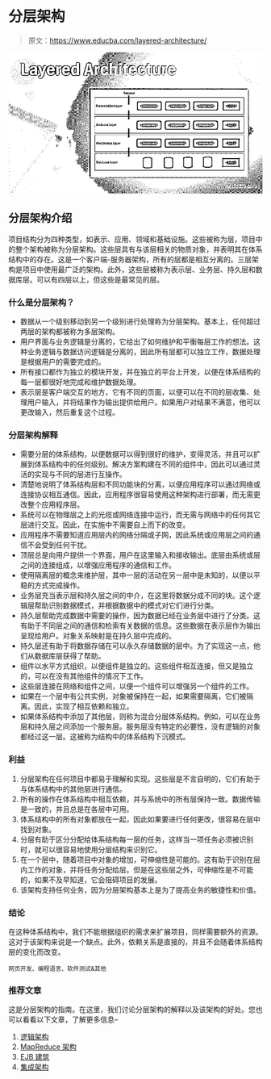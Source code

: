 # 分层架构

> 原文：<https://www.educba.com/layered-architecture/>

![Layered Architecture](img/f227d08a7564b5f709d6df32658823e8.png)



## 分层架构介绍

项目结构分为四种类型，如表示、应用、领域和基础设施。这些被称为层，项目中的整个架构被称为分层架构。这些层具有与该层相关的物质对象，并表明其在体系结构中的存在。这是一个客户端-服务器架构，所有的层都是相互分离的。三层架构是项目中使用最广泛的架构。此外，这些层被称为表示层、业务层、持久层和数据库层。可以有四层以上，但这些是最常见的层。

### 什么是分层架构？

*   数据从一个级别移动到另一个级别进行处理称为分层架构。基本上，任何超过两层的架构都被称为多层架构。
*   用户界面与业务逻辑是分离的，它给出了如何维护和平衡每层工作的想法。这种业务逻辑与数据访问逻辑是分离的，因此所有层都可以独立工作，数据处理是根据用户的需要完成的。
*   所有接口都作为独立的模块开发，并在独立的平台上开发，以便在体系结构的每一层都很好地完成和维护数据处理。
*   表示层是客户端交互的地方，它有不同的页面，以便可以在不同的层收集、处理用户输入，并将结果作为输出提供给用户。如果用户对结果不满意，他可以更改输入，然后重复这个过程。

### 分层架构解释

*   需要分层的体系结构，以便数据可以得到很好的维护，变得灵活，并且可以扩展到体系结构中的任何级别。解决方案构建在不同的组件中，因此可以通过灵活的实现与不同的层进行互操作。
*   清楚地说明了体系结构层和不同功能块的分离，以便应用程序可以通过网络或连接协议相互通信。因此，应用程序很容易使用这种架构进行部署，而无需更改整个应用程序层。
*   系统可以在物理层之上的光缆或网络连接中运行，而无需与网络中的任何其它层进行交互。因此，在实施中不需要自上而下的改变。
*   应用程序不需要知道应用层内的网络分隔或子网，因此系统或应用层之间的通信不会受到任何干扰。
*   顶层总是向用户提供一个界面，用户在这里输入和接收输出。底层由系统或层之间的连接组成，以增强应用程序的通信和工作。
*   使用隔离层的概念来维护层，其中一层的活动在另一层中是未知的，以便以平稳的方式完成操作。
*   业务层充当表示层和持久层之间的中介，在这里将数据分成不同的块。这个逻辑层帮助识别数据模式，并根据数据中的模式对它们进行分类。
*   持久层帮助完成数据中需要的操作，因为数据已经在业务层中进行了分类。这有助于不同层之间的通信和检索有关数据的信息。这些数据在表示层作为输出呈现给用户。对象关系映射是在持久层中完成的。
*   持久层还有助于将数据存储在可以永久存储数据的层中。为了实现这一点，他们从数据库层获得了帮助。
*   组件以水平方式组织，以便组件是独立的。这些组件相互连接，但又是独立的，可以在没有其他组件的情况下工作。
*   这些层连接在网络和组件之间，以便一个组件可以增强另一个组件的工作。
*   如果在一个层中有公共实例，对象被保持在一起，如果需要隔离，它们被隔离。因此，实现了相互依赖和独立。
*   如果体系结构中添加了其他层，则称为混合分层体系结构。例如，可以在业务层和持久层之间添加一个服务层。服务层没有特定的必要性，没有逻辑的对象都经过这一层。这被称为结构中的体系结构下沉模式。

### 利益

1.  分层架构在任何项目中都易于理解和实现。这些层是不言自明的，它们有助于与体系结构中的其他层进行通信。
2.  所有的操作在体系结构中相互依赖，并与系统中的所有层保持一致。数据传输是一致的，并且总是在各层中可用。
3.  体系结构中的所有对象都放在一起，因此如果要进行任何更改，很容易在层中找到对象。
4.  分层有助于区分分配给体系结构每一层的任务，这样当一项任务必须被识别时，就可以很容易地使用分层结构来识别它。
5.  在一个层中，随着项目中对象的增加，可伸缩性是可能的。这有助于识别在层内工作的对象，并将任务分配给层。但是在这些层之外，可伸缩性是不可能的，如果不及早知道，它会阻碍项目的发展。
6.  该架构支持任何业务，因为分层架构基本上是为了提高业务的敏捷性和价值。

### 结论

在这种体系结构中，我们不能根据组织的需求来扩展项目，同样需要额外的资源。这对于该架构来说是一个缺点。此外，依赖关系是直接的，并且不会随着体系结构层的变化而改变。

<small>网页开发、编程语言、软件测试&其他</small>

### 推荐文章

这是分层架构的指南。在这里，我们讨论分层架构的解释以及该架构的好处。您也可以看看以下文章，了解更多信息–

1.  [逻辑架构](https://www.educba.com/logical-architecture/)
2.  [MapReduce 架构](https://www.educba.com/mapreduce-architecture/)
3.  [EJB 建筑](https://www.educba.com/ejb-architecture/)
4.  [集成架构](https://www.educba.com/integration-architecture/)





